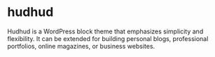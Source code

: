 # hudhud
Hudhud is a WordPress block theme that emphasizes simplicity and flexibility. It can be extended for building personal blogs, professional portfolios, online magazines, or business websites.
